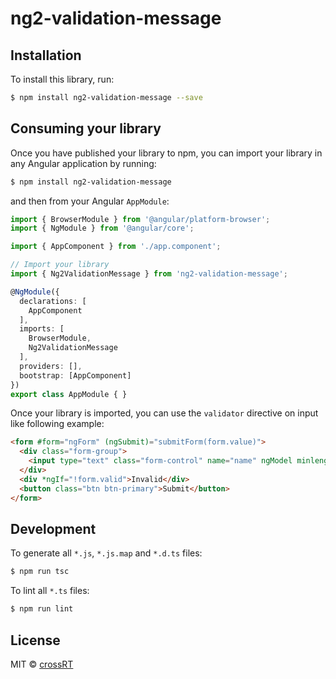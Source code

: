# ng2-validation-message

## Installation

To install this library, run:

```bash
$ npm install ng2-validation-message --save
```

## Consuming your library

Once you have published your library to npm, you can import your library in any Angular application by running:

```bash
$ npm install ng2-validation-message
```

and then from your Angular `AppModule`:

```typescript
import { BrowserModule } from '@angular/platform-browser';
import { NgModule } from '@angular/core';

import { AppComponent } from './app.component';

// Import your library
import { Ng2ValidationMessage } from 'ng2-validation-message';

@NgModule({
  declarations: [
    AppComponent
  ],
  imports: [
    BrowserModule,
    Ng2ValidationMessage
  ],
  providers: [],
  bootstrap: [AppComponent]
})
export class AppModule { }
```

Once your library is imported, you can use the `validator` directive on input like following example:
```html
<form #form="ngForm" (ngSubmit)="submitForm(form.value)">
  <div class="form-group">
    <input type="text" class="form-control" name="name" ngModel minlength="5" validation-message>
  </div>
  <div *ngIf="!form.valid">Invalid</div>
  <button class="btn btn-primary">Submit</button>
</form>
```

## Development

To generate all `*.js`, `*.js.map` and `*.d.ts` files:

```bash
$ npm run tsc
```

To lint all `*.ts` files:

```bash
$ npm run lint
```

## License

MIT © [crossRT](mailto:ray.low@appxtream.com)
